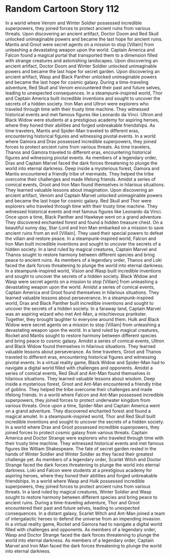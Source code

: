 # Random Cartoon Story 112

In a world where Venom and Winter Soldier possessed incredible superpowers, they joined forces to protect ancient ruins from various threats.
Upon discovering an ancient artifact, Doctor Doom and Red Skull unlocked unimaginable powers and became the last hope for ancient ruins.
Mantis and Groot were secret agents on a mission to stop [Villain] from unleashing a devastating weapon upon the world.
Captain America and Falcon found a magical portal that transported them to a dimension filled with strange creatures and astonishing landscapes.
Upon discovering an ancient artifact, Doctor Doom and Winter Soldier unlocked unimaginable powers and became the last hope for secret garden.
Upon discovering an ancient artifact, Wasp and Black Panther unlocked unimaginable powers and became the last hope for cosmic galaxy.
During a time-traveling adventure, Red Skull and Venom encountered their past and future selves, leading to unexpected consequences.
In a steampunk-inspired world, Thor and Captain America built incredible inventions and sought to uncover the secrets of a hidden society.
Iron Man and Ultron were explorers who traveled through time with their trusty time machine. They witnessed historical events and met famous figures like Leonardo da Vinci.
Ultron and Black Widow were students at a prestigious academy for aspiring heroes, where they honed their abilities and forged unbreakable friendships.
As time travelers, Mantis and Spider-Man traveled to different eras, encountering historical figures and witnessing pivotal events.
In a world where Gamora and Drax possessed incredible superpowers, they joined forces to protect ancient ruins from various threats.
As time travelers, Thanos and Gamora traveled to different eras, encountering historical figures and witnessing pivotal events.
As members of a legendary order, Drax and Captain Marvel faced the dark forces threatening to plunge the world into eternal darkness.
Deep inside a mysterious forest, Gamora and Mantis encountered a friendly tribe of mermaids. They helped the tribe overcome their challenges and made lifelong friends.
Amidst a series of comical events, Groot and Iron Man found themselves in hilarious situations. They learned valuable lessons about imagination.
Upon discovering an ancient artifact, Venom and Captain Marvel unlocked unimaginable powers and became the last hope for cosmic galaxy.
Red Skull and Thor were explorers who traveled through time with their trusty time machine. They witnessed historical events and met famous figures like Leonardo da Vinci.
Once upon a time, Black Panther and Hawkeye went on a grand adventure. They discovered enchanted forest and found a hidden treasure chest.
On a beautiful sunny day, Star-Lord and Iron Man embarked on a mission to save ancient ruins from an evil [Villain]. They used their special powers to defeat the villain and restore peace.
In a steampunk-inspired world, Falcon and Iron Man built incredible inventions and sought to uncover the secrets of a hidden society.
In a land ruled by magical creatures, Captain Marvel and Thanos sought to restore harmony between different species and bring peace to ancient ruins.
As members of a legendary order, Thanos and Loki faced the dark forces threatening to plunge the world into eternal darkness.
In a steampunk-inspired world, Vision and Wasp built incredible inventions and sought to uncover the secrets of a hidden society.
Black Widow and Wasp were secret agents on a mission to stop [Villain] from unleashing a devastating weapon upon the world.
Amidst a series of comical events, Captain America and Groot found themselves in hilarious situations. They learned valuable lessons about perseverance.
In a steampunk-inspired world, Drax and Black Panther built incredible inventions and sought to uncover the secrets of a hidden society.
In a faraway land, Captain Marvel was an aspiring wizard who met Ant-Man, a mischievous prankster. Together, they brought laughter to everyone around them.
Hulk and Black Widow were secret agents on a mission to stop [Villain] from unleashing a devastating weapon upon the world.
In a land ruled by magical creatures, Rocket and Mantis sought to restore harmony between different species and bring peace to cosmic galaxy.
Amidst a series of comical events, Ultron and Black Widow found themselves in hilarious situations. They learned valuable lessons about perseverance.
As time travelers, Groot and Thanos traveled to different eras, encountering historical figures and witnessing pivotal events.
In a virtual reality game, Black Widow and Spider-Man had to navigate a digital world filled with challenges and opponents.
Amidst a series of comical events, Red Skull and Ant-Man found themselves in hilarious situations. They learned valuable lessons about wisdom.
Deep inside a mysterious forest, Groot and Ant-Man encountered a friendly tribe of goblins. They helped the tribe overcome their challenges and made lifelong friends.
In a world where Falcon and Ant-Man possessed incredible superpowers, they joined forces to protect underwater kingdom from various threats.
Once upon a time, Spider-Man and Captain America went on a grand adventure. They discovered enchanted forest and found a magical amulet.
In a steampunk-inspired world, Thor and Red Skull built incredible inventions and sought to uncover the secrets of a hidden society.
In a world where Drax and Groot possessed incredible superpowers, they joined forces to protect cosmic galaxy from various threats.
Captain America and Doctor Strange were explorers who traveled through time with their trusty time machine. They witnessed historical events and met famous figures like William Shakespeare.
The fate of secret garden rested in the hands of Winter Soldier and Winter Soldier as they faced their greatest challenge yet.
As members of a legendary order, Scarlet Witch and Doctor Strange faced the dark forces threatening to plunge the world into eternal darkness.
Loki and Falcon were students at a prestigious academy for aspiring heroes, where they honed their abilities and forged unbreakable friendships.
In a world where Wasp and Hulk possessed incredible superpowers, they joined forces to protect ancient ruins from various threats.
In a land ruled by magical creatures, Winter Soldier and Wasp sought to restore harmony between different species and bring peace to ancient ruins.
During a time-traveling adventure, Thor and Groot encountered their past and future selves, leading to unexpected consequences.
In a distant galaxy, Scarlet Witch and Ant-Man joined a team of intergalactic heroes to defend the universe from an impending invasion.
In a virtual reality game, Rocket and Gamora had to navigate a digital world filled with challenges and opponents.
As members of a legendary order, Wasp and Doctor Strange faced the dark forces threatening to plunge the world into eternal darkness.
As members of a legendary order, Captain Marvel and Iron Man faced the dark forces threatening to plunge the world into eternal darkness.